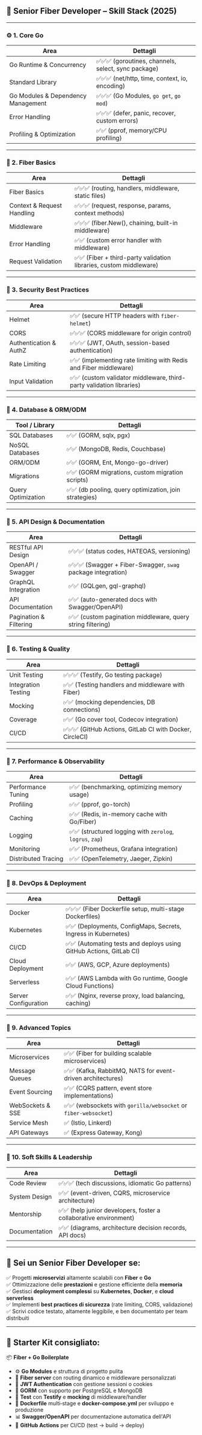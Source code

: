 ## 🚂 Senior Fiber Developer – Skill Stack (2025)

---

### ⚙️ 1. **Core Go**

| Area                               | Dettagli                                            |
| ---------------------------------- | --------------------------------------------------- |
| Go Runtime & Concurrency           | ✅✅✅ (goroutines, channels, select, sync package) |
| Standard Library                   | ✅✅✅ (net/http, time, context, io, encoding)      |
| Go Modules & Dependency Management | ✅✅✅ (Go Modules, `go get`, `go mod`)             |
| Error Handling                     | ✅✅✅ (defer, panic, recover, custom errors)       |
| Profiling & Optimization           | ✅✅ (pprof, memory/CPU profiling)                  |

---

### 🧩 2. **Fiber Basics**

| Area                       | Dettagli                                                           |
| -------------------------- | ------------------------------------------------------------------ |
| Fiber Basics               | ✅✅✅ (routing, handlers, middleware, static files)               |
| Context & Request Handling | ✅✅✅ (request, response, params, context methods)                |
| Middleware                 | ✅✅✅ (fiber.New(), chaining, built-in middleware)                |
| Error Handling             | ✅✅ (custom error handler with middleware)                        |
| Request Validation         | ✅✅ (Fiber + third-party validation libraries, custom middleware) |

---

### 🔐 3. **Security Best Practices**

| Area                   | Dettagli                                                             |
| ---------------------- | -------------------------------------------------------------------- |
| Helmet                 | ✅✅ (secure HTTP headers with `fiber-helmet`)                       |
| CORS                   | ✅✅✅ (CORS middleware for origin control)                          |
| Authentication & AuthZ | ✅✅✅ (JWT, OAuth, session-based authentication)                    |
| Rate Limiting          | ✅✅ (implementing rate limiting with Redis and Fiber middleware)    |
| Input Validation       | ✅✅ (custom validator middleware, third-party validation libraries) |

---

### 💾 4. **Database & ORM/ODM**

| Tool / Library     | Dettagli                                               |
| ------------------ | ------------------------------------------------------ |
| SQL Databases      | ✅✅ (GORM, sqlx, pgx)                                 |
| NoSQL Databases    | ✅✅ (MongoDB, Redis, Couchbase)                       |
| ORM/ODM            | ✅✅ (GORM, Ent, Mongo-go-driver)                      |
| Migrations         | ✅✅ (GORM migrations, custom migration scripts)       |
| Query Optimization | ✅✅ (db pooling, query optimization, join strategies) |

---

### 🔗 5. **API Design & Documentation**

| Area                   | Dettagli                                                     |
| ---------------------- | ------------------------------------------------------------ |
| RESTful API Design     | ✅✅✅ (status codes, HATEOAS, versioning)                   |
| OpenAPI / Swagger      | ✅✅✅ (Swagger + Fiber-Swagger, `swag` package integration) |
| GraphQL Integration    | ✅✅ (GQLgen, gql-graphql)                                   |
| API Documentation      | ✅✅ (auto-generated docs with Swagger/OpenAPI)              |
| Pagination & Filtering | ✅✅ (custom pagination middleware, query string filtering)  |

---

### 🧪 6. **Testing & Quality**

| Area                | Dettagli                                                 |
| ------------------- | -------------------------------------------------------- |
| Unit Testing        | ✅✅✅ (Testify, Go testing package)                     |
| Integration Testing | ✅✅ (Testing handlers and middleware with Fiber)        |
| Mocking             | ✅✅ (mocking dependencies, DB connections)              |
| Coverage            | ✅✅ (Go cover tool, Codecov integration)                |
| CI/CD               | ✅✅✅ (GitHub Actions, GitLab CI with Docker, CircleCI) |

---

### 🚀 7. **Performance & Observability**

| Area                | Dettagli                                                  |
| ------------------- | --------------------------------------------------------- |
| Performance Tuning  | ✅✅ (benchmarking, optimizing memory usage)              |
| Profiling           | ✅✅ (pprof, go-torch)                                    |
| Caching             | ✅✅ (Redis, in-memory cache with Go/Fiber)               |
| Logging             | ✅✅ (structured logging with `zerolog`, `logrus`, `zap`) |
| Monitoring          | ✅✅ (Prometheus, Grafana integration)                    |
| Distributed Tracing | ✅✅ (OpenTelemetry, Jaeger, Zipkin)                      |

---

### 🐳 8. **DevOps & Deployment**

| Area                 | Dettagli                                                            |
| -------------------- | ------------------------------------------------------------------- |
| Docker               | ✅✅✅ (Fiber Dockerfile setup, multi-stage Dockerfiles)            |
| Kubernetes           | ✅✅ (Deployments, ConfigMaps, Secrets, Ingress in Kubernetes)      |
| CI/CD                | ✅✅ (Automating tests and deploys using GitHub Actions, GitLab CI) |
| Cloud Deployment     | ✅✅ (AWS, GCP, Azure deployments)                                  |
| Serverless           | ✅✅ (AWS Lambda with Go runtime, Google Cloud Functions)           |
| Server Configuration | ✅✅ (Nginx, reverse proxy, load balancing, caching)                |

---

### 🌟 9. **Advanced Topics**

| Area             | Dettagli                                                        |
| ---------------- | --------------------------------------------------------------- |
| Microservices    | ✅✅ (Fiber for building scalable microservices)                |
| Message Queues   | ✅✅ (Kafka, RabbitMQ, NATS for event-driven architectures)     |
| Event Sourcing   | ✅✅ (CQRS pattern, event store implementations)                |
| WebSockets & SSE | ✅✅ (websockets with `gorilla/websocket` or `fiber-websocket`) |
| Service Mesh     | ✅ (Istio, Linkerd)                                             |
| API Gateways     | ✅ (Express Gateway, Kong)                                      |

---

### 🤝 10. **Soft Skills & Leadership**

| Area          | Dettagli                                                          |
| ------------- | ----------------------------------------------------------------- |
| Code Review   | ✅✅✅ (tech discussions, idiomatic Go patterns)                  |
| System Design | ✅✅ (event-driven, CQRS, microservice architecture)              |
| Mentorship    | ✅✅ (help junior developers, foster a collaborative environment) |
| Documentation | ✅✅ (diagrams, architecture decision records, API docs)          |

---

## 🏁 Sei un **Senior Fiber Developer** se:

✅ Progetti **microservizi** altamente scalabili con **Fiber** e **Go**  
✅ Ottimizzazione delle **prestazioni** e gestione efficiente della **memoria**  
✅ Gestisci **deployment complessi** su **Kubernetes**, **Docker**, e **cloud serverless**  
✅ Implementi **best practices di sicurezza** (rate limiting, CORS, validazione)  
✅ Scrivi codice testato, altamente leggibile, e ben documentato per team distribuiti

---

## 🎁 Starter Kit consigliato:

📦 **Fiber + Go Boilerplate**

- ⚙️ **Go Modules** e struttura di progetto pulita
- 🚀 **Fiber server** con routing dinamico e middleware personalizzati
- 🔐 **JWT Authentication** con gestione sessioni o cookies
- 💾 **GORM** con supporto per PostgreSQL e MongoDB
- 🧪 **Test** con **Testify** e **mocking** di middleware/handler
- 🐳 **Dockerfile** multi‑stage e **docker-compose.yml** per sviluppo e produzione
- 📊 **Swagger/OpenAPI** per documentazione automatica dell'API
- 🚀 **GitHub Actions** per CI/CD (test → build → deploy)
